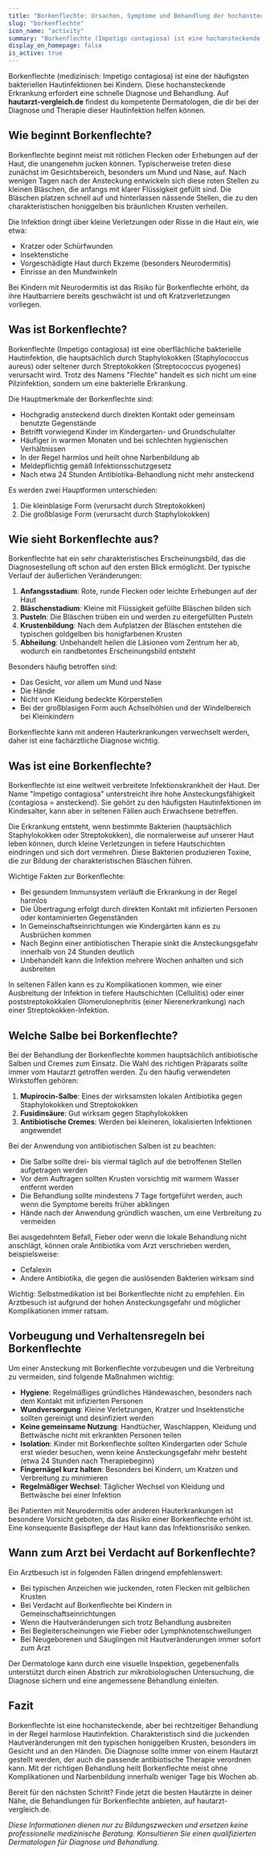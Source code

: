 ```yaml
---
title: "Borkenflechte: Ursachen, Symptome und Behandlung der hochansteckenden Hautinfektion"
slug: "borkenflechte"
icon_name: "activity"
summary: "Borkenflechte (Impetigo contagiosa) ist eine hochansteckende bakterielle Hautinfektion, die vor allem bei Kindern auftritt und durch Antibiotika effektiv behandelt werden kann."
display_on_homepage: false
is_active: true
---
```


Borkenflechte (medizinisch: Impetigo contagiosa) ist eine der häufigsten bakteriellen Hautinfektionen bei Kindern. Diese hochansteckende Erkrankung erfordert eine schnelle Diagnose und Behandlung. Auf **hautarzt-vergleich.de** findest du kompetente Dermatologen, die dir bei der Diagnose und Therapie dieser Hautinfektion helfen können.

## Wie beginnt Borkenflechte?

Borkenflechte beginnt meist mit rötlichen Flecken oder Erhebungen auf der Haut, die unangenehm jucken können. Typischerweise treten diese zunächst im Gesichtsbereich, besonders um Mund und Nase, auf. Nach wenigen Tagen nach der Ansteckung entwickeln sich diese roten Stellen zu kleinen Bläschen, die anfangs mit klarer Flüssigkeit gefüllt sind. Die Bläschen platzen schnell auf und hinterlassen nässende Stellen, die zu den charakteristischen honiggelben bis bräunlichen Krusten verheilen.

Die Infektion dringt über kleine Verletzungen oder Risse in die Haut ein, wie etwa:
- Kratzer oder Schürfwunden
- Insektenstiche
- Vorgeschädigte Haut durch Ekzeme (besonders Neurodermitis)
- Einrisse an den Mundwinkeln

Bei Kindern mit Neurodermitis ist das Risiko für Borkenflechte erhöht, da ihre Hautbarriere bereits geschwächt ist und oft Kratzverletzungen vorliegen.

## Was ist Borkenflechte?

Borkenflechte (Impetigo contagiosa) ist eine oberflächliche bakterielle Hautinfektion, die hauptsächlich durch Staphylokokken (Staphylococcus aureus) oder seltener durch Streptokokken (Streptococcus pyogenes) verursacht wird. Trotz des Namens "Flechte" handelt es sich nicht um eine Pilzinfektion, sondern um eine bakterielle Erkrankung.

Die Hauptmerkmale der Borkenflechte sind:
- Hochgradig ansteckend durch direkten Kontakt oder gemeinsam benutzte Gegenstände
- Betrifft vorwiegend Kinder im Kindergarten- und Grundschulalter
- Häufiger in warmen Monaten und bei schlechten hygienischen Verhältnissen
- In der Regel harmlos und heilt ohne Narbenbildung ab
- Meldepflichtig gemäß Infektionsschutzgesetz
- Nach etwa 24 Stunden Antibiotika-Behandlung nicht mehr ansteckend

Es werden zwei Hauptformen unterschieden:
1. Die kleinblasige Form (verursacht durch Streptokokken)
2. Die großblasige Form (verursacht durch Staphylokokken)

## Wie sieht Borkenflechte aus?

Borkenflechte hat ein sehr charakteristisches Erscheinungsbild, das die Diagnosestellung oft schon auf den ersten Blick ermöglicht. Der typische Verlauf der äußerlichen Veränderungen:

1. **Anfangsstadium**: Rote, runde Flecken oder leichte Erhebungen auf der Haut
2. **Bläschenstadium**: Kleine mit Flüssigkeit gefüllte Bläschen bilden sich
3. **Pusteln**: Die Bläschen trüben ein und werden zu eitergefüllten Pusteln
4. **Krustenbildung**: Nach dem Aufplatzen der Bläschen entstehen die typischen goldgelben bis honigfarbenen Krusten
5. **Abheilung**: Unbehandelt heilen die Läsionen vom Zentrum her ab, wodurch ein randbetontes Erscheinungsbild entsteht

Besonders häufig betroffen sind:
- Das Gesicht, vor allem um Mund und Nase
- Die Hände
- Nicht von Kleidung bedeckte Körperstellen
- Bei der großblasigen Form auch Achselhöhlen und der Windelbereich bei Kleinkindern

Borkenflechte kann mit anderen Hauterkrankungen verwechselt werden, daher ist eine fachärztliche Diagnose wichtig.

## Was ist eine Borkenflechte?

Borkenflechte ist eine weltweit verbreitete Infektionskrankheit der Haut. Der Name "Impetigo contagiosa" unterstreicht ihre hohe Ansteckungsfähigkeit (contagiosa = ansteckend). Sie gehört zu den häufigsten Hautinfektionen im Kindesalter, kann aber in seltenen Fällen auch Erwachsene betreffen.

Die Erkrankung entsteht, wenn bestimmte Bakterien (hauptsächlich Staphylokokken oder Streptokokken), die normalerweise auf unserer Haut leben können, durch kleine Verletzungen in tiefere Hautschichten eindringen und sich dort vermehren. Diese Bakterien produzieren Toxine, die zur Bildung der charakteristischen Bläschen führen.

Wichtige Fakten zur Borkenflechte:
- Bei gesundem Immunsystem verläuft die Erkrankung in der Regel harmlos
- Die Übertragung erfolgt durch direkten Kontakt mit infizierten Personen oder kontaminierten Gegenständen
- In Gemeinschaftseinrichtungen wie Kindergärten kann es zu Ausbrüchen kommen
- Nach Beginn einer antibiotischen Therapie sinkt die Ansteckungsgefahr innerhalb von 24 Stunden deutlich
- Unbehandelt kann die Infektion mehrere Wochen anhalten und sich ausbreiten

In seltenen Fällen kann es zu Komplikationen kommen, wie einer Ausbreitung der Infektion in tiefere Hautschichten (Cellulitis) oder einer poststreptokokkalen Glomerulonephritis (einer Nierenerkrankung) nach einer Streptokokken-Infektion.

## Welche Salbe bei Borkenflechte?

Bei der Behandlung der Borkenflechte kommen hauptsächlich antibiotische Salben und Cremes zum Einsatz. Die Wahl des richtigen Präparats sollte immer vom Hautarzt getroffen werden. Zu den häufig verwendeten Wirkstoffen gehören:

1. **Mupirocin-Salbe**: Eines der wirksamsten lokalen Antibiotika gegen Staphylokokken und Streptokokken
2. **Fusidinsäure**: Gut wirksam gegen Staphylokokken
3. **Antibiotische Cremes**: Werden bei kleineren, lokalisierten Infektionen angewendet

Bei der Anwendung von antibiotischen Salben ist zu beachten:
- Die Salbe sollte drei- bis viermal täglich auf die betroffenen Stellen aufgetragen werden
- Vor dem Auftragen sollten Krusten vorsichtig mit warmem Wasser entfernt werden
- Die Behandlung sollte mindestens 7 Tage fortgeführt werden, auch wenn die Symptome bereits früher abklingen
- Hände nach der Anwendung gründlich waschen, um eine Verbreitung zu vermeiden

Bei ausgedehntem Befall, Fieber oder wenn die lokale Behandlung nicht anschlägt, können orale Antibiotika vom Arzt verschrieben werden, beispielsweise:
- Cefalexin
- Andere Antibiotika, die gegen die auslösenden Bakterien wirksam sind

Wichtig: Selbstmedikation ist bei Borkenflechte nicht zu empfehlen. Ein Arztbesuch ist aufgrund der hohen Ansteckungsgefahr und möglicher Komplikationen immer ratsam.

## Vorbeugung und Verhaltensregeln bei Borkenflechte

Um einer Ansteckung mit Borkenflechte vorzubeugen und die Verbreitung zu vermeiden, sind folgende Maßnahmen wichtig:

- **Hygiene**: Regelmäßiges gründliches Händewaschen, besonders nach dem Kontakt mit infizierten Personen
- **Wundversorgung**: Kleine Verletzungen, Kratzer und Insektenstiche sollten gereinigt und desinfiziert werden
- **Keine gemeinsame Nutzung**: Handtücher, Waschlappen, Kleidung und Bettwäsche nicht mit erkrankten Personen teilen
- **Isolation**: Kinder mit Borkenflechte sollten Kindergarten oder Schule erst wieder besuchen, wenn keine Ansteckungsgefahr mehr besteht (etwa 24 Stunden nach Therapiebeginn)
- **Fingernägel kurz halten**: Besonders bei Kindern, um Kratzen und Verbreitung zu minimieren
- **Regelmäßiger Wechsel**: Täglicher Wechsel von Kleidung und Bettwäsche bei einer Infektion

Bei Patienten mit Neurodermitis oder anderen Hauterkrankungen ist besondere Vorsicht geboten, da das Risiko einer Borkenflechte erhöht ist. Eine konsequente Basispflege der Haut kann das Infektionsrisiko senken.

## Wann zum Arzt bei Verdacht auf Borkenflechte?

Ein Arztbesuch ist in folgenden Fällen dringend empfehlenswert:

- Bei typischen Anzeichen wie juckenden, roten Flecken mit gelblichen Krusten
- Bei Verdacht auf Borkenflechte bei Kindern in Gemeinschaftseinrichtungen
- Wenn die Hautveränderungen sich trotz Behandlung ausbreiten
- Bei Begleiterscheinungen wie Fieber oder Lymphknotenschwellungen
- Bei Neugeborenen und Säuglingen mit Hautveränderungen immer sofort zum Arzt

Der Dermatologe kann durch eine visuelle Inspektion, gegebenenfalls unterstützt durch einen Abstrich zur mikrobiologischen Untersuchung, die Diagnose sichern und eine angemessene Behandlung einleiten.

## Fazit

Borkenflechte ist eine hochansteckende, aber bei rechtzeitiger Behandlung in der Regel harmlose Hautinfektion. Charakteristisch sind die juckenden Hautveränderungen mit den typischen honiggelben Krusten, besonders im Gesicht und an den Händen. Die Diagnose sollte immer von einem Hautarzt gestellt werden, der auch die passende antibiotische Therapie verordnen kann. Mit der richtigen Behandlung heilt Borkenflechte meist ohne Komplikationen und Narbenbildung innerhalb weniger Tage bis Wochen ab.

Bereit für den nächsten Schritt? Finde jetzt die besten Hautärzte in deiner Nähe, die Behandlungen für Borkenflechte anbieten, auf hautarzt-vergleich.de.

*Diese Informationen dienen nur zu Bildungszwecken und ersetzen keine professionelle medizinische Beratung. Konsultieren Sie einen qualifizierten Dermatologen für Diagnose und Behandlung.*

